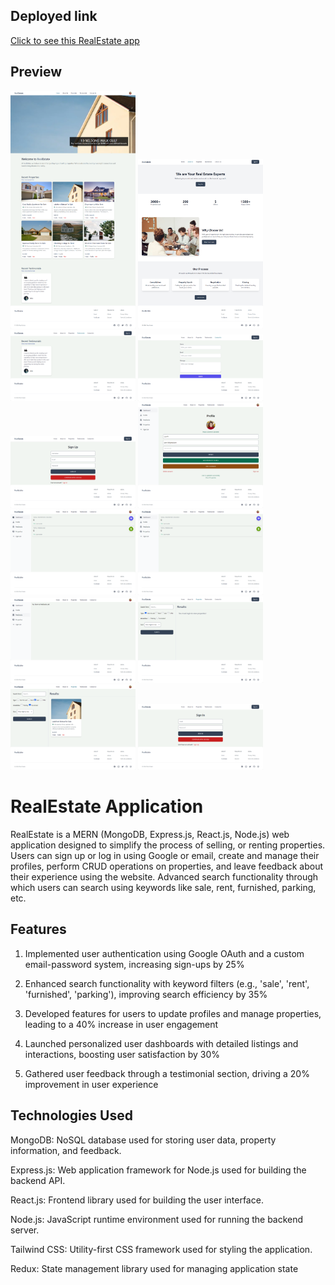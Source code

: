 ## Deployed link
[Click to see this RealEstate app](https://realestate-ftni.onrender.com/)

## Preview

<div classname="flex">
  <img src="/client/src/assets/screencapture-realestate-ftni-onrender-2024-07-09-13_01_08.png" alt="SnapShot" width="200">
  <img src="/client/src/assets/screencapture-realestate-ftni-onrender-about-2024-07-09-12_28_12.png" alt="SnapShot" width="200">
  <img src="/client/src/assets/screencapture-realestate-ftni-onrender-blog-2024-07-09-12_28_46.png" alt="SnapShot" width="200">
  <img src="/client/src/assets/screencapture-realestate-ftni-onrender-contact-2024-07-09-12_29_04.png" alt="SnapShot" width="200">
 
</div>
<div>
  <img src="/client/src/assets/screencapture-realestate-ftni-onrender-sign-up-2024-07-09-12_29_27.png" alt="SnapShot" width="200">
  <img src="/client/src/assets/screencapture-realestate-ftni-onrender-dashboard-2024-07-09-12_31_21.png" alt="SnapShot" width="200">
  <img src="/client/src/assets/screencapture-realestate-ftni-onrender-dashboard-2024-07-09-12_31_46 (1).png" alt="SnapShot" width="200">
  <img src="/client/src/assets/screencapture-realestate-ftni-onrender-dashboard-2024-07-09-12_31_46.png" alt="SnapShot" width="200">
</div>
<div classname="flex">
  <img src="/client/src/assets/screencapture-realestate-ftni-onrender-dashboard-2024-07-09-12_31_58.png" alt="SnapShot" width="200">
  <img src="/client/src/assets/screencapture-realestate-ftni-onrender-properties-2024-07-09-12_28_32.png" alt="SnapShot" width="200">
  <img src="/client/src/assets/screencapture-realestate-ftni-onrender-properties-2024-07-09-12_32_28.png" alt="SnapShot" width="200">
  <img src="/client/src/assets/screencapture-realestate-ftni-onrender-sign-in-2024-07-09-12_29_59.png" alt="SnapShot" width="200">
</div>

# RealEstate Application

RealEstate is a MERN (MongoDB, Express.js, React.js, Node.js) web application designed to simplify the process of  selling, or renting properties. Users can sign up or log in using Google or email, create and manage their profiles, perform CRUD operations on properties, and leave feedback about their experience using the website. Advanced search functionality through which users can search using keywords like sale, rent, furnished, parking, etc.

## Features

1. Implemented user authentication using Google OAuth and a custom email-password system, increasing sign-ups by 25%

2. Enhanced search functionality with keyword filters (e.g., 'sale', 'rent', 'furnished', 'parking'), improving search efficiency by 35%

3. Developed features for users to update profiles and manage properties, leading to a 40% increase in user engagement

4. Launched personalized user dashboards with detailed listings and interactions, boosting user satisfaction by 30%

5. Gathered user feedback through a testimonial section, driving a 20% improvement in user experience


## Technologies Used

MongoDB: NoSQL database used for storing user data, property information, and feedback.

Express.js: Web application framework for Node.js used for building the backend API.

React.js: Frontend library used for building the user interface.

Node.js: JavaScript runtime environment used for running the backend server.

Tailwind CSS: Utility-first CSS framework used for styling the application.

Redux: State management library used for managing application state

